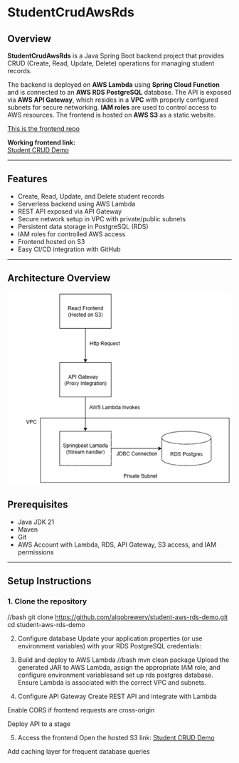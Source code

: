 # StudentCrudAwsRds

## Overview
**StudentCrudAwsRds** is a Java Spring Boot backend project that provides CRUD (Create, Read, Update, Delete) operations for managing student records. 

The backend is deployed on **AWS Lambda** using **Spring Cloud Function** and is connected to an **AWS RDS PostgreSQL** database. The API is exposed via **AWS API Gateway**, which resides in a **VPC** with properly configured subnets for secure networking. **IAM roles** are used to control access to AWS resources. The frontend is hosted on **AWS S3** as a static website.

[This is the frontend repo](https://github.com/algobrewery/student-aws-rds-demo-frontend/)

**Working frontend link:**  
[Student CRUD Demo](http://student-crud-demo-frontend.s3-website-ap-southeast-2.amazonaws.com/)

---

## Features
- Create, Read, Update, and Delete student records
- Serverless backend using AWS Lambda
- REST API exposed via API Gateway
- Secure network setup in VPC with private/public subnets
- Persistent data storage in PostgreSQL (RDS)
- IAM roles for controlled AWS access
- Frontend hosted on S3
- Easy CI/CD integration with GitHub

---

## Architecture Overview
![AWS Architecture Diagram](StudentCrudAws.drawio.png)



## Prerequisites
- Java JDK 21
- Maven
- Git
- AWS Account with Lambda, RDS, API Gateway, S3 access, and IAM permissions

---

## Setup Instructions

### 1. Clone the repository
//bash
git clone https://github.com/algobrewery/student-aws-rds-demo.git
cd student-aws-rds-demo

2. Configure database
Update your application.properties (or use environment variables) with your RDS PostgreSQL credentials:

3. Build and deploy to AWS Lambda
//bash
mvn clean package
Upload the generated JAR to AWS Lambda, assign the appropriate IAM role, and configure environment variablesand set up rds postgres database. Ensure Lambda is associated with the correct VPC and subnets.

4. Configure API Gateway
Create REST API and integrate with Lambda

Enable CORS if frontend requests are cross-origin

Deploy API to a stage

5. Access the frontend
Open the hosted S3 link:
[Student CRUD Demo](http://student-crud-demo-frontend.s3-website-ap-southeast-2.amazonaws.com/)



Add caching layer for frequent database queries

